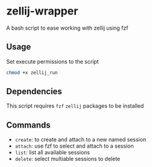 # zellij-wrapper
A bash script to ease working with zellij using fzf

## Usage

Set execute permissions to the script

```bash
chmod +x zellij_run
```

## Dependencies

This script requires `fzf` `zellij` packages to be installed

## Commands

- `create`: to create and attach to a new named session
- `attach`: use fzf to select and attach to a session
- `list`: list all available sessions
- `delete`: select multiable sessions to delete
